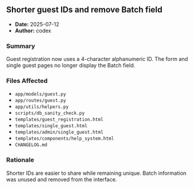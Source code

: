 ## Shorter guest IDs and remove Batch field

- **Date:** 2025-07-12
- **Author:** codex

### Summary
Guest registration now uses a 4-character alphanumeric ID. The form and single guest pages no longer display the Batch field.

### Files Affected
- `app/models/guest.py`
- `app/routes/guest.py`
- `app/utils/helpers.py`
- `scripts/db_sanity_check.py`
- `templates/guest_registration.html`
- `templates/single_guest.html`
- `templates/admin/single_guest.html`
- `templates/components/help_system.html`
- `CHANGELOG.md`

### Rationale
Shorter IDs are easier to share while remaining unique. Batch information was unused and removed from the interface.
